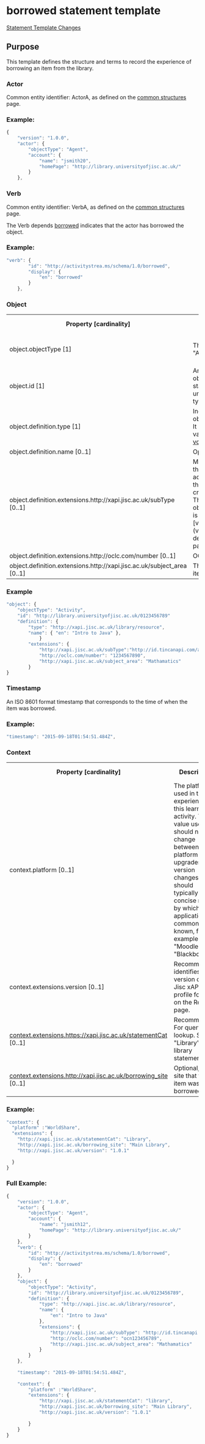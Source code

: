# borrowed statement template

[Statement Template Changes](/version_changes.md#borrowed)

## Purpose
This template defines the structure and terms to record the experience of borrowing an item from the library.

### Actor
Common entity identifier:  ActorA, as defined on the [common structures](/common_structures.md#actora) page.

### Example:

``` Javascript
{
    "version": "1.0.0",
    "actor": {
        "objectType": "Agent",
        "account": {
            "name": "jsmith20",
            "homePage": "http://library.universityofjisc.ac.uk/" 
        }
    },
```

### Verb
Common entity identifier: VerbA, as defined on the [common structures](/common_structures.md#verba) page.

The Verb depends [borrowed](http://activitystrea.ms/schema/1.0/borrowed) indicates that the actor has borrowed the object.


### Example:

``` javascript
"verb": {
        "id": "http://activitystrea.ms/schema/1.0/borrowed",
        "display": {
            "en": "borrowed"
        }
    },
```


### Object

<table>
	<tr><th>Property [cardinality]</th><th>Description</th><th>Value information</</th></tr>
	<tr>
		<td>object.objectType [1]</td>
		<td>The value must be "Activity".</td>
		<td>String, value must be "Activity".</td>
	</tr>
	<tr>
		<td>object.id [1]</td>
		<td>An identifier for the object of the xAPI statement. This must be unique across all object types.</td>
		<td>iri</td>
	</tr>
	<tr>
		<td>object.definition.type [1]</td>
		<td>Indicates the type of the object of the statement. It is required and valid values are listed on the <a href="../../vocabulary.md#activity-types">vocabulary page</a></td>
		<td>iri</td>
	</tr>
	<tr>
		<td>object.definition.name [0..1]</td>
		<td>Optional object name</td>
		<td>string</td>
	</tr>
	<tr>
		<td>object.definition.extensions.http://xapi.jisc.ac.uk/subType [0..1]</td>
		<td>May be used to indicate the sub-type of this activity, if applicable for the recipe being used to create the statement. This qualifies the object.objectType, and is described on the [vocabularies](vocabulary.md#object-definition-extensions) page.</td>
		<td>iri</td>
	</tr>
	<tr>
		<td>object.definition.extensions.http://oclc.com/number [0..1]</td>
		<td>OCLC Number</td>
		<td>string</td>
	<tr>
	<tr>
		<td>object.definition.extensions.http://xapi.jisc.ac.uk/subject_area [0..1]</td>
		<td>The subject area of the item.</td>
		<td>string</td>
	<tr>
</table>


### Example

``` javascript
"object": {
	"objectType": "Activity",
	"id": "http://library.universityofjisc.ac.uk/0123456789" 	
	"definition": {
		"type": "http://xapi.jisc.ac.uk/library/resource",	
		"name": { "en": "Intro to Java" },			   
	        }
		"extensions": {
			"http://xapi.jisc.ac.uk/subType":"http://id.tincanapi.com/activitytype/book",
			"http://oclc.com/number": "1234567890",
			"http://xapi.jisc.ac.uk/subject_area": "Mathamatics"
		}
}
```

### Timestamp
An ISO 8601 format timestamp that corresponds to the time of when the item was borrowed.

### Example:

``` javascript
"timestamp": "2015-09-18T01:54:51.484Z",
```


### Context


<table>
	<tr><th>Property [cardinality]</th><th>Description</th><th>Value information</</th></tr>
	<tr>
		<td>context.platform [0..1]</td>
		<td>The platform used in the experience of this learning activity. The value used should not change between platform upgrades and version changes, and should typically be a concise name by which the application is commonly known, for example "Moodle" or "Blackboard"</td>
		<td>string</td>
	</tr>
	<tr>
		<td>context.extensions.version [0..1]</td>
		<td>Recommended, identifies the version of the Jisc xAPI profile found on the ReadMe page. <br/></td>
		<td>string</td>
	</tr>
	<tr>
		<td><a href="vocabulary.md#statement-category">context.extensions.https://xapi.jisc.ac.uk/statementCat</a> [0..1]</td>
		<td>Recommended, For querying lookup. Set to "Library" in library statements <br/></td>
		<td>string</td>
	</tr>
	<tr>
		<td><a href="vocabulary.md#borrowing-site">context.extensions.http://xapi.jisc.ac.uk/borrowing_site</a> [0..1]</td>
		<td>Optional, the site that the item was borrowed from. <br/></td>
		<td>string</td>
	</tr>
</table>




### Example:

``` javascript
"context": {
  "platform" :"WorldShare",
  "extensions": {
	"http://xapi.jisc.ac.uk/statementCat": "Library",
	"http://xapi.jisc.ac.uk/borrowing_site": "Main Library",
	"http://xapi.jisc.ac.uk/version": "1.0.1"
	
  }
}
```

### Full Example:
``` javascript
{
    "version": "1.0.0",
    "actor": {
        "objectType": "Agent",
        "account": {
            "name": "jsmith12",
            "homePage": "http://library.universityofjisc.ac.uk/" 
        }
    },
	"verb": {
        "id": "http://activitystrea.ms/schema/1.0/borrowed",
        "display": {
            "en": "borrowed"
        }
    },
	"object": {
		"objectType": "Activity",
		"id": "http://library.universityofjisc.ac.uk/0123456789",
		"definition": {
			"type": "http://xapi.jisc.ac.uk/library/resource",
			"name": {
				"en": "Intro to Java"
			},
			"extensions": {
				"http://xapi.jisc.ac.uk/subType": "http://id.tincanapi.com/activitytype/book",
				"http://oclc.com/number": "ocn123456789",
				"http://xapi.jisc.ac.uk/subject_area": "Mathamatics"
			}
		}
	},
	
	"timestamp": "2015-09-18T01:54:51.484Z",
	
	"context": {
		"platform" :"WorldShare",
		"extensions": {
			"http://xapi.jisc.ac.uk/statementCat": "library",
			"http://xapi.jisc.ac.uk/borrowing_site": "Main Library",
			"http://xapi.jisc.ac.uk/version": "1.0.1"
	
  		}
  	}
}
```
